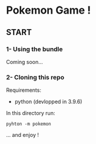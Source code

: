 # Pokemon Game !

## START

### 1- Using the bundle

Coming soon...

### 2- Cloning this repo

Requirements:
- python (devlopped in 3.9.6)

In this directory run:

```shell
pyhton -m pokemon
```

... and enjoy !